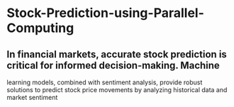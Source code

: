 # Stock-Prediction-using-Parallel-Computing

##  In financial markets, accurate stock prediction is critical for informed decision-making. Machine 
learning models, combined with sentiment analysis, provide robust solutions to predict stock 
price movements by analyzing historical data and market sentiment
